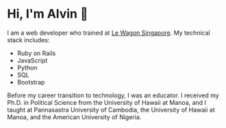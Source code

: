 # Hi, I'm Alvin 👋

I am a web developer who trained at [Le Wagon Singapore](https://www.lewagon.com/singapore). My technical stack includes:
* Ruby on Rails
* JavaScript
* Python
* SQL
* Bootstrap

Before my career transition to technology, I was an educator. I received my Ph.D. in Political Science from the University of Hawaii at Manoa, and I taught at Pannasastra University of Cambodia, the University of Hawaii at Manoa, and the American University of Nigeria.
